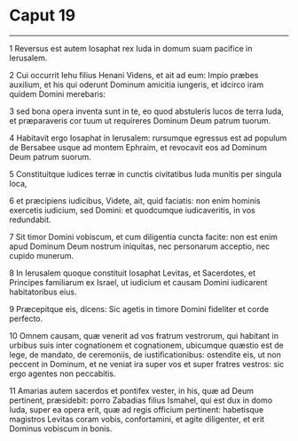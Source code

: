 # Caput 19

***

1 Reversus est autem Iosaphat rex Iuda in domum suam pacifice in Ierusalem.

2 Cui occurrit Iehu filius Henani Videns, et ait ad eum: Impio præbes auxilium, et his qui oderunt Dominum amicitia iungeris, et idcirco iram quidem Domini merebaris:

3 sed bona opera inventa sunt in te, eo quod abstuleris lucos de terra Iuda, et præparaveris cor tuum ut requireres Dominum Deum patrum tuorum.

4 Habitavit ergo Iosaphat in Ierusalem: rursumque egressus est ad populum de Bersabee usque ad montem Ephraim, et revocavit eos ad Dominum Deum patrum suorum.

5 Constituitque iudices terræ in cunctis civitatibus Iuda munitis per singula loca,

6 et præcipiens iudicibus, Videte, ait, quid faciatis: non enim hominis exercetis iudicium, sed Domini: et quodcumque iudicaveritis, in vos redundabit.

7 Sit timor Domini vobiscum, et cum diligentia cuncta facite: non est enim apud Dominum Deum nostrum iniquitas, nec personarum acceptio, nec cupido munerum.

8 In Ierusalem quoque constituit Iosaphat Levitas, et Sacerdotes, et Principes familiarum ex Israel, ut iudicium et causam Domini iudicarent habitatoribus eius.

9 Præcepitque eis, dicens: Sic agetis in timore Domini fideliter et corde perfecto.

10 Omnem causam, quæ venerit ad vos fratrum vestrorum, qui habitant in urbibus suis inter cognationem et cognationem, ubicumque quæstio est de lege, de mandato, de ceremoniis, de iustificationibus: ostendite eis, ut non peccent in Dominum, et ne veniat ira super vos et super fratres vestros: sic ergo agentes non peccabitis.

11 Amarias autem sacerdos et pontifex vester, in his, quæ ad Deum pertinent, præsidebit: porro Zabadias filius Ismahel, qui est dux in domo Iuda, super ea opera erit, quæ ad regis officium pertinent: habetisque magistros Levitas coram vobis, confortamini, et agite diligenter, et erit Dominus vobiscum in bonis.

